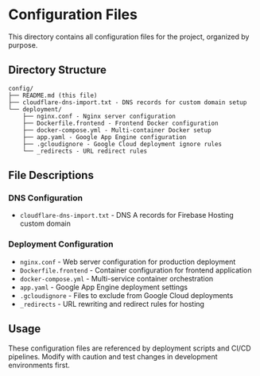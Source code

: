# Configuration Files

This directory contains all configuration files for the project, organized by purpose.

## Directory Structure

```
config/
├── README.md (this file)
├── cloudflare-dns-import.txt - DNS records for custom domain setup
└── deployment/
    ├── nginx.conf - Nginx server configuration
    ├── Dockerfile.frontend - Frontend Docker configuration
    ├── docker-compose.yml - Multi-container Docker setup
    ├── app.yaml - Google App Engine configuration
    ├── .gcloudignore - Google Cloud deployment ignore rules
    └── _redirects - URL redirect rules
```

## File Descriptions

### DNS Configuration
- `cloudflare-dns-import.txt` - DNS A records for Firebase Hosting custom domain

### Deployment Configuration
- `nginx.conf` - Web server configuration for production deployment
- `Dockerfile.frontend` - Container configuration for frontend application
- `docker-compose.yml` - Multi-service container orchestration
- `app.yaml` - Google App Engine deployment settings
- `.gcloudignore` - Files to exclude from Google Cloud deployments
- `_redirects` - URL rewriting and redirect rules for hosting

## Usage

These configuration files are referenced by deployment scripts and CI/CD pipelines. Modify with caution and test changes in development environments first. 